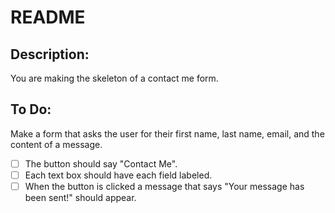 # README

## Description:

You are making the skeleton of a contact me form.

## To Do:

Make a form that asks the user for their first name, last name, email, and the content of a message.

- [ ] The button should say "Contact Me".
- [ ] Each text box should have each field labeled.
- [ ] When the button is clicked a message that says "Your message has been sent!" should appear.
